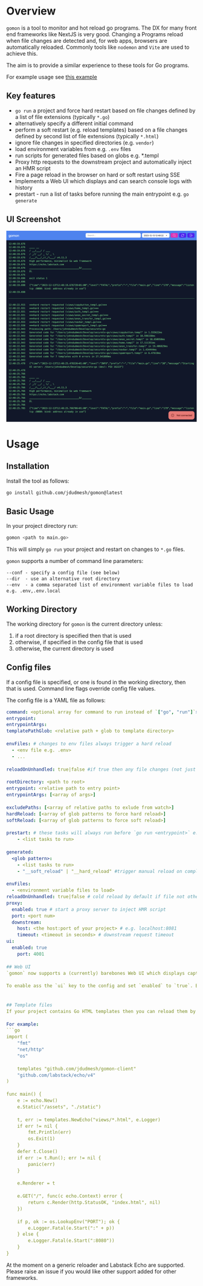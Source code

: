# Overview

`gomon` is a tool to monitor and hot reload go programs. The DX for many front end frameworks like NextJS is very good. Changing a Programs reload when file changes are detected and, for web apps, browsers are automatically reloaded. Commonly tools like `nodemon` and `Vite` are used to achieve this.

The aim is to provide a similar experience to these tools for Go programs.

For example usage see [this example](https://github.com/jdudmesh/gomon-example)

## Key features

- `go run` a project and force hard restart based on file changes defined by a list of file extensions (typically `*.go`)
- alternatively specify a different initial command
- perform a soft restart (e.g. reload templates) based on a file changes defined by second list of file extensions (typically `*.html`)
- ignore file changes in specified directories (e.g. `vendor`)
- load environment variables from e.g. `.env` files
- run scripts for generated files based on globs e.g. \*.templ
- Proxy http requests to the downstream project and automatically inject an HMR script
- Fire a page reload in the browser on hard or soft restart using SSE
- Implements a Web UI which displays and can search console logs with history
- prestart - run a list of tasks before running the main entrypoint e.g. `go generate`

## UI Screenshot

![UI Screenshot](https://github.com/jdudmesh/gomon/blob/main/screenshot/screenshot.png?raw=true)

# Usage

## Installation

Install the tool as follows:

```bash
go install github.com/jdudmesh/gomon@latest
```

## Basic Usage

In your project directory run:

```bash
gomon <path to main.go>
```

This will simply `go run` your project and restart on changes to `*.go` files.

`gomon` supports a number of command line parameters:

```
--conf - specify a config file (see below)
--dir  - use an alternative root directory
--env  - a comma separated list of environment variable files to load e.g. .env,.env.local
```

## Working Directory

The working directory for `gomon` is the current directory unless:

1. if a root directory is specified then that is used
2. otherwise, if specified in the config file that is used
3. otherwise, the current directory is used

## Config files

If a config file is specified, or one is found in the working directory, then that is used. Command line flags override config file values.

The config file is a YAML file as follows:

````yaml
command: <optional array for command to run instead of `["go", "run"]`>
entrypoint:
entrypointArgs:
templatePathGlob: <relative path + glob to template directory>

envFiles: # changes to env files always trigger a hard reload
  - <env file e.g. .env>
  - ...

reloadOnUnhandled: true|false #if true then any file changes (not just .go files) will restart process

rootDirectory: <path to root>
entrypoint: <relative path to entry point>
entrypointArgs: [<array of args>]

excludePaths: [<array of relative paths to exlude from watch>]
hardReload: [<array of glob patterns to force hard reload>]
softReload: [<array of glob patterns to force soft reload>]

prestart: # these tasks will always run before `go run <entrypoint>` e.g. `go generate`
    - <list tasks to run>

generated:
  <glob pattern>:
    - <list tasks to run>
    - "__soft_reload" | "__hard_reload" #trigger manual reload on completion

envFiles:
  - <environment variable files to load>
reloadOnUnhandled: true|false # cold reload by default if file not otherwise handled
proxy:
  enabled: true # start a proxy server to inject HMR script
  port: <port num>
  downstream:
    host: <the host:port of your project> # e.g. localhost:8081
    timeout: <timeout in seconds> # downstream request timeout
ui:
  enabled: true
	port: 4001

## Web UI
`gomon` now supports a (currently) barebones Web UI which displays captured console output. The aim is to make this fully searchable and to pretty print JSON logs where possible.

To enable ass the `ui` key to the config and set `enabled` to `true`. By default the UI listens on port 4001 but you can change it in the config. All log events are stored in a SQLITE database in a `.gomon` folder in the target project. This means that the output of previous runs of the code persists and can be searched. Don't forget to put `.gomon` in your `.gitignore` file.


## Template files
If your project contains Go HTML templates then you can reload them by defining them in the config file using the softReload property. `gomon` uses IPC to trigger a reload and wait for confirmation before triggering a hot reload in the downstream browsers. The project must make use of the [the `gomon` client](https://github.com/jdudmesh/gomon-client).

For example:
```go
import (
	"fmt"
	"net/http"
	"os"

	templates "github.com/jdudmesh/gomon-client"
	"github.com/labstack/echo/v4"
)

func main() {
	e := echo.New()
	e.Static("/assets", "./static")

	t, err := templates.NewEcho("views/*.html", e.Logger)
	if err != nil {
		fmt.Println(err)
		os.Exit(1)
	}
	defer t.Close()
	if err := t.Run(); err != nil {
		panic(err)
	}

	e.Renderer = t

	e.GET("/", func(c echo.Context) error {
		return c.Render(http.StatusOK, "index.html", nil)
	})

	if p, ok := os.LookupEnv("PORT"); ok {
		e.Logger.Fatal(e.Start(":" + p))
	} else {
		e.Logger.Fatal(e.Start(":8080"))
	}
}
````

At the moment on a generic reloader and Labstack Echo are supported. Please raise an issue if you would like other support added for other frameworks.
